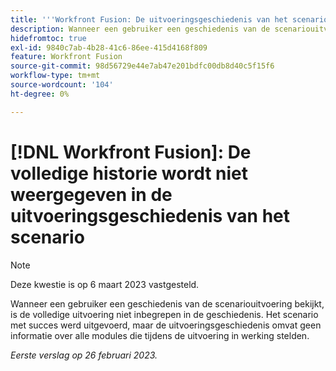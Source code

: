 ```yaml
---
title: '''Workfront Fusion: De uitvoeringsgeschiedenis van het scenario geeft de gehele geschiedenis niet weer."'
description: Wanneer een gebruiker een geschiedenis van de scenariouitvoering bekijkt, is de volledige uitvoering niet inbegrepen in de geschiedenis. Het scenario met succes uitgevoerd, maar de uitvoeringsgeschiedenis bevat geen informatie over alle modules die tijdens de uitvoering zijn uitgevoerd
hidefromtoc: true
exl-id: 9840c7ab-4b28-41c6-86ee-415d4168f809
feature: Workfront Fusion
source-git-commit: 98d56729e44e7ab47e201bdfc00db8d40c5f15f6
workflow-type: tm+mt
source-wordcount: '104'
ht-degree: 0%

---
```


# [!DNL Workfront Fusion]: De volledige historie wordt niet weergegeven in de uitvoeringsgeschiedenis van het scenario

>[!NOTE]
>
>Deze kwestie is op 6 maart 2023 vastgesteld.

Wanneer een gebruiker een geschiedenis van de scenariouitvoering bekijkt, is de volledige uitvoering niet inbegrepen in de geschiedenis. Het scenario met succes werd uitgevoerd, maar de uitvoeringsgeschiedenis omvat geen informatie over alle modules die tijdens de uitvoering in werking stelden.

_Eerste verslag op 26 februari 2023._
